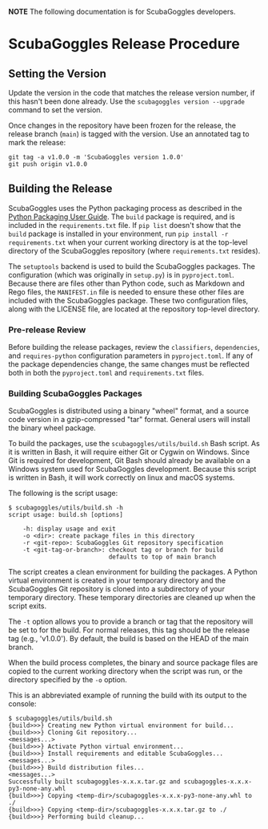 **NOTE** The following documentation is for ScubaGoggles
developers.

# ScubaGoggles Release Procedure

## Setting the Version

Update the version in the code that matches the release version number, if this
hasn't been done already.  Use the `scubagoggles version --upgrade` command
to set the version.

Once changes in the repository have been frozen for the release, the release
branch (`main`) is tagged with the version.  Use an annotated tag to mark the
release:

```
git tag -a v1.0.0 -m 'ScubaGoggles version 1.0.0'
git push origin v1.0.0
```

## Building the Release

ScubaGoggles uses the Python packaging process as described in the
[Python Packaging User Guide](https://packaging.python.org/en/latest/).  The
`build` package is required, and is included in the `requirements.txt` file.
If `pip list` doesn't show that the `build` package is installed in your
environment, run `pip install -r requirements.txt` when your current working
directory is at the top-level directory of the ScubaGoggles repository (where
`requirements.txt` resides).

The `setuptools` backend is used to build the ScubaGoggles packages.  The
configuration (which was originally in `setup.py`) is in `pyproject.toml`.
Because there are files other than Python code, such as Markdown and Rego files,
the `MANIFEST.in` file is needed to ensure these other files are included with
the ScubaGoggles package.  These two configuration files, along with the
LICENSE file, are located at the repository top-level directory.

### Pre-release Review

Before building the release packages, review the `classifiers`, `dependencies`,
and `requires-python` configuration parameters in `pyproject.toml`.  If any of
the package dependencies change, the same changes must be reflected both in
both the `pyproject.toml` and `requirements.txt` files.

### Building ScubaGoggles Packages

ScubaGoggles is distributed using a binary "wheel" format, and a source code
version in a gzip-compressed "tar" format.  General users will install the
binary wheel package.

To build the packages, use the `scubagoggles/utils/build.sh` Bash script.
As it is written in Bash, it will require either Git or Cygwin on Windows.
Since Git is required for development, Git Bash should already be available
on a Windows system used for ScubaGoggles development.  Because this script
is written in Bash, it will work correctly on linux and macOS systems.

The following is the script usage:

```shell
$ scubagoggles/utils/build.sh -h
script usage: build.sh [options]

    -h: display usage and exit
    -o <dir>: create package files in this directory
    -r <git-repo>: ScubaGoggles Git repository specification
    -t <git-tag-or-branch>: checkout tag or branch for build
                            defaults to top of main branch
```

The script creates a clean environment for building the packages.  A Python
virtual environment is created in your temporary directory and the ScubaGoggles
Git repository is cloned into a subdirectory of your temporary directory.  These
temporary directories are cleaned up when the script exits.

The `-t` option allows you to provide a branch or tag that the repository will
be set to for the build.  For normal releases, this tag should be the release
tag (e.g., 'v1.0.0').  By default, the build is based on the HEAD of the main
branch.

When the build process completes, the binary and source package files are
copied to the current working directory when the script was run, or the
directory specified by the `-o` option.

This is an abbreviated example of running the build with its output to the
console:

```shell
$ scubagoggles/utils/build.sh
{build>>>} Creating new Python virtual environment for build...
{build>>>} Cloning Git repository...
<messages...>
{build>>>} Activate Python virtual environment...
{build>>>} Install requirements and editable ScubaGoggles...
<messages...>
{build>>>} Build distribution files...
<messages...>
Successfully built scubagoggles-x.x.x.tar.gz and scubagoggles-x.x.x-py3-none-any.whl
{build>>>} Copying <temp-dir>/scubagoggles-x.x.x-py3-none-any.whl to ./
{build>>>} Copying <temp-dir>/scubagoggles-x.x.x.tar.gz to ./
{build>>>} Performing build cleanup...
```
